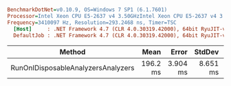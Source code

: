 ``` ini

BenchmarkDotNet=v0.10.9, OS=Windows 7 SP1 (6.1.7601)
Processor=Intel Xeon CPU E5-2637 v4 3.50GHzIntel Xeon CPU E5-2637 v4 3.50GHz, ProcessorCount=16
Frequency=3410097 Hz, Resolution=293.2468 ns, Timer=TSC
  [Host]     : .NET Framework 4.7 (CLR 4.0.30319.42000), 64bit RyuJIT-v4.7.2053.0
  DefaultJob : .NET Framework 4.7 (CLR 4.0.30319.42000), 64bit RyuJIT-v4.7.2053.0


```
 |                             Method |     Mean |    Error |   StdDev |   Median |     Gen 0 |    Gen 1 | Allocated |
 |----------------------------------- |---------:|---------:|---------:|---------:|----------:|---------:|----------:|
 | RunOnIDisposableAnalyzersAnalyzers | 196.2 ms | 3.904 ms | 8.651 ms | 192.5 ms | 1500.0000 | 125.0000 |   9.36 MB |
